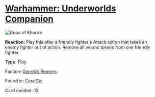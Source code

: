 # [Warhammer: Underworlds Companion](https://guidokessels.github.io/wh-underworlds)

  

![Boon of Khorne](https://warhammerunderworlds.com/wp-content/uploads/sites/6/2017/12/012_ENG-Boon-of-Khorne.png)

<b>Reaction:</b> Play this after a friendly fighter's Attack action that takes an enemy fighter out of action. Remove all wound tokens from one friendly fighter

Type: Ploy

Faction: [Garrek’s Reavers](https://guidokessels.github.io/wh-underworlds/factions/garreks-reavers.md)

Found in: [Core Set](https://guidokessels.github.io/wh-underworlds/locations/core-set.md)

Card number: 12
